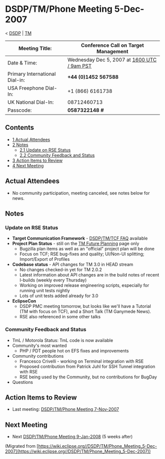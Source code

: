 

DSDP/TM/Phone Meeting 5-Dec-2007
================================

< [DSDP](https://wiki.eclipse.org/DSDP "DSDP")‎ | [TM](./TM "DSDP/TM")

| Meeting Title: | **Conference Call on Target Management** |
| --- | --- |
| Date & Time: | Wednesday Dec 5, 2007 at [1600 UTC / 9am PST](http://www.timeanddate.com/worldclock/fixedtime.html?month=12&day=5&year=2007&hour=16&min=00&sec=0&p1=0) |
| Primary International Dial-in: | **+44 (0)1452 567588** |
| USA Freephone Dial-In: | +1 (866) 6161738 |
| UK National Dial-In: | 08712460713 |
| Passcode: | **0587322148 #** |

Contents
--------

*   [1 Actual Attendees](#Actual-Attendees)
*   [2 Notes](#Notes)
    *   [2.1 Update on RSE Status](#Update-on-RSE-Status)
    *   [2.2 Community Feedback and Status](#Community-Feedback-and-Status)
*   [3 Action Items to Review](#Action-Items-to-Review)
*   [4 Next Meeting](#Next-Meeting)

Actual Attendees
----------------

*   No community participation, meeting canceled, see notes below for news.

Notes
-----

### Update on RSE Status

*   **Target Communication Framework** \- [DSDP/TM/TCF FAQ](./TCF_FAQ "DSDP/TM/TCF FAQ") available
*   **Project Plan Status** \- still on the [TM Future Planning](./TM_Future_Planning "TM Future Planning") page only
    *   Bugzilla plan items as well as an "official" project plan will be done
    *   Focus on TCF; RSE bug-fixes and quality; UI/Non-UI splitting; Import/Export of Profiles
*   **Codebase status** \- API changes for TM 3.0 in HEAD stream
    *   No changes checked-in yet for TM 2.0.2
    *   Latest information about API changes are in the build notes of recent I-builds (weekly every Thursday)
    *   Working on improved release engineering scripts, especially for running unit tests nightly
    *   Lots of unit tests added already for 3.0
*   **EclipseCon**
    *   DSDP PMC meeting tomorrow, but looks like we'll have a Tutorial (TM with focus on TCF), and a Short Talk (TM Ganymede News).
    *   RSE also referenced in some other talks

### Community Feedback and Status

*   TmL / Motorola Status: TmL code is now available
*   Community's most wanted
    *   PHP / PDT people hot on EFS fixes and improvements
*   Community contributions
    *   Francesco Crivelli - working on Terminal integration with RSE
    *   Proposed contribution from Patrick Juhl for SSH Tunnel integration with RSE
    *   RSE being used by the Community, but no contributions for BugDay
*   Questions

Action Items to Review
----------------------

*   Last meeting: [DSDP/TM/Phone Meeting 7-Nov-2007](./Phone_Meeting_7-Nov-2007 "DSDP/TM/Phone Meeting 7-Nov-2007")

Next Meeting
------------

*   Next [DSDP/TM/Phone Meeting 9-Jan-2008](./Phone_Meeting_9-Jan-2008 "DSDP/TM/Phone Meeting 9-Jan-2008") (5 weeks after)


(Migrated from [https://wiki.eclipse.org//DSDP/TM/Phone_Meeting_5-Dec-2007](https://wiki.eclipse.org//DSDP/TM/Phone_Meeting_5-Dec-2007))
